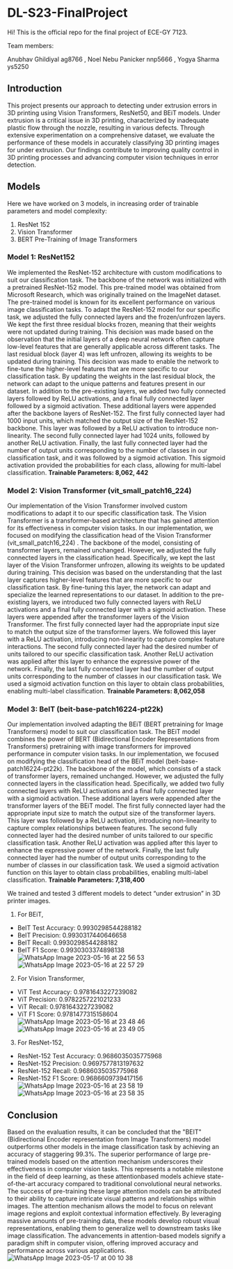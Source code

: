 # DL-S23-FinalProject
Hi! 
This is the official repo for the final project of ECE-GY 7123.

Team members:

Anubhav Ghildiyal   ag8766 , Noel Nebu Panicker  nnp5666 , Yogya Sharma        ys5250

## Introduction
This project presents our approach to detecting under extrusion errors in 3D printing using Vision Transformers, ResNet50, and BEiT models. Under extrusion is a critical issue in 3D printing, characterized by inadequate plastic flow through the nozzle, resulting in various defects. Through extensive experimentation on a comprehensive dataset, we evaluate the performance of these models in accurately classifying 3D printing images for under extrusion. Our findings contribute to improving quality control in 3D printing processes and advancing computer vision techniques in error detection.

## Models
Here we have worked on 3 models, in increasing order of trainable parameters and  model complexity: 
1. ResNet 152 
2. Vision Transformer 
3. BERT Pre-Training of Image Transformers 

### Model 1: ResNet152 
We implemented the ResNet-152 architecture with custom modifications to suit our classification task. The backbone of the network was initialized with a pretrained ResNet-152 model. This pre-trained model was obtained from Microsoft Research, which was originally trained on the ImageNet dataset. The pre-trained model is known for its excellent performance on various image classification tasks. To adapt the ResNet-152 model for our specific task, we adjusted the fully connected layers and the frozen/unfrozen layers. We kept the first three residual blocks frozen, meaning that their weights were not updated during training. This decision was made based on the observation that the initial layers of a deep neural network often capture low-level features that are generally applicable across different tasks. The last residual block (layer 4) was left unfrozen, allowing its weights to be updated during training. This decision was made to enable the network to fine-tune the higher-level features that are more specific to our classification task. By updating the weights in the last residual block, the network can adapt to the unique patterns and features present in our dataset. In addition to the pre-existing layers, we added two fully connected layers followed by ReLU activations, and a final fully connected layer followed by a sigmoid activation. These additional layers were appended after the backbone layers of ResNet-152. The first fully connected layer had 1000 input units, which matched the output size of the ResNet-152 backbone. This layer was followed by a ReLU activation to introduce non-linearity. The second fully connected layer had 1024 units, followed by another ReLU activation. Finally, the last fully connected layer had the number of output units corresponding to the number of classes in our classification task, and it was followed by a sigmoid activation. This sigmoid activation provided the probabilities for each class, allowing for multi-label classification. **Trainable Parameters: 8,062, 442**

### Model 2: Vision Transformer (vit_small_patch16_224)
Our implementation of the Vision Transformer involved custom modifications to adapt it to our specific classification task. The Vision Transformer is a transformer-based architecture that has gained attention for its effectiveness in computer vision tasks. In our implementation, we focused on modifying the classification head of the Vision Transformer (vit_small_patch16_224) . The backbone of the model, consisting of transformer layers, remained unchanged. However, we adjusted the fully connected layers in the classification head. Specifically, we kept the last layer of the Vision Transformer unfrozen, allowing its weights to be updated during training. This decision was based on the understanding that the last layer captures higher-level features that are more specific to our classification task. By fine-tuning this layer, the network can adapt and specialize the learned representations to our dataset. In addition to the pre-existing layers, we introduced two fully connected layers with ReLU activations and a final fully connected layer with a sigmoid activation. These layers were appended after the transformer layers of the Vision Transformer. The first fully connected layer had the appropriate input size to match the output size of the transformer layers. We followed this layer with a ReLU activation, introducing non-linearity to capture complex feature interactions. The second fully connected layer had the desired number of units tailored to our specific classification task. Another ReLU activation was applied after this layer to enhance the expressive power of the network. Finally, the last fully connected layer had the number of output units corresponding to the number of classes in our classification task. We used a sigmoid activation function on this layer to obtain class probabilities, enabling multi-label classification. **Trainable Parameters: 8,062,058** 

### Model 3: BeIT (beit-base-patch16224-pt22k)
Our implementation involved adapting the BEiT (BERT pretraining for Image Transformers) model to suit our classification task. The BEiT model combines the power of BERT (Bidirectional Encoder Representations from Transformers) pretraining with image transformers for improved performance in computer vision tasks. In our implementation, we focused on modifying the classification head of the BEiT model (beit-base-patch16224-pt22k). The backbone of the model, which consists of a stack of transformer layers, remained unchanged. However, we adjusted the fully connected layers in the classification head. Specifically, we added two fully connected layers with ReLU activations and a final fully connected layer with a sigmoid activation. These additional layers were appended after the transformer layers of the BEiT model. The first fully connected layer had the appropriate input size to match the output size of the transformer layers. This layer was followed by a ReLU activation, introducing non-linearity to capture complex relationships between features. The second fully connected layer had the desired number of units tailored to our specific classification task. Another ReLU activation was applied after this layer to enhance the expressive power of the network. Finally, the last fully connected layer had the number of output units corresponding to the number of classes in our classification task. We used a sigmoid activation function on this layer to obtain class probabilities, enabling multi-label classification. **Trainable Parameters: 7,318,400** 

We trained and tested 3 different models to detect “under extrusion” in 3D printer images.  
1. For BEiT,  
  - BeIT Test Accuracy: 0.9930298544288182
  - BeIT Precision: 0.9930317440646658 
  - BeIT Recall: 0.9930298544288182 
  - BeIT F1 Score: 0.9930303374898138  
 ![WhatsApp Image 2023-05-16 at 22 56 53](https://github.com/anubhavghildiyal/DL-S23-FinalProject/assets/115520834/9b4219d6-b6ca-48ec-88de-a67f76139cb6)
![WhatsApp Image 2023-05-16 at 22 57 29](https://github.com/anubhavghildiyal/DL-S23-FinalProject/assets/115520834/c38f7733-1487-4dfd-bf01-59183ce751e6)

 2. For Vision Transformer,
  - ViT Test Accuracy: 0.9781643227239082 
  - ViT Precision: 0.9782257221021233 
  - ViT Recall: 0.9781643227239082 
  - ViT F1 Score: 0.9781477315158604  
  ![WhatsApp Image 2023-05-16 at 23 48 46](https://github.com/anubhavghildiyal/DL-S23-FinalProject/assets/115520834/db8e2f8f-7ce5-4d54-8ea2-e92d32fefb7b)
![WhatsApp Image 2023-05-16 at 23 49 05](https://github.com/anubhavghildiyal/DL-S23-FinalProject/assets/115520834/ffd496d3-f9a1-4594-b681-e210f14f6091)

 3. For ResNet-152,
  -  ResNet-152 Test Accuracy: 0.9686035035775968 
  -  ResNet-152 Precision: 0.9697577813197632 
  -  ResNet-152 Recall: 0.9686035035775968 
  -  ResNet-152 F1 Score: 0.9686609739417156 
![WhatsApp Image 2023-05-16 at 23 58 19](https://github.com/anubhavghildiyal/DL-S23-FinalProject/assets/115520834/448dc8ce-c3e2-4a8a-88d9-cbdd9a244cfc)
![WhatsApp Image 2023-05-16 at 23 58 35](https://github.com/anubhavghildiyal/DL-S23-FinalProject/assets/115520834/f468abab-6e20-4358-a82b-cd8bd9205fb0)

## Conclusion
Based on the evaluation results, it can be concluded that the "BEIT" (Bidirectional Encoder representation from Image Transformers) model outperforms other models in the image classification task by achieving an accuracy of staggering 99.3%. The superior performance of large pre-trained models based on the attention mechanism underscores their effectiveness in computer vision tasks. This represents a notable milestone in the field of deep learning, as these attentionbased models achieve state-of-the-art accuracy compared to traditional convolutional neural networks.            The success of pre-training these large attention models can be attributed to their ability to capture intricate visual patterns and relationships within images. The attention mechanism allows the model to focus on relevant image regions and exploit contextual information effectively. By leveraging massive amounts of pre-training data, these models develop robust visual representations, enabling them to generalize well to downstream tasks like image classification. The advancements in attention-based models signify a paradigm shift in computer vision, offering improved accuracy and performance across various applications.
![WhatsApp Image 2023-05-17 at 00 10 38](https://github.com/anubhavghildiyal/DL-S23-FinalProject/assets/115520834/f34a63a1-2c41-40b0-a5a9-20d87cc8059c)
